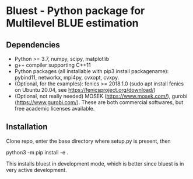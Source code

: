 Bluest - Python package for Multilevel BLUE estimation
==============================================

Dependencies
------------

- Python >= 3.7, numpy, scipy, matplotlib
- g++ compiler supporting C++11
- Python packages (all installable with pip3 install packagename): pybind11, networkx, mpi4py, cvxopt, cvxpy.
- (Optional, for the examples): fenics >= 2018.1.0 (sudo apt install fenics on Ubuntu 20.04, see https://fenicsproject.org/download/)
- (Optional, not really needed) MOSEK (https://www.mosek.com/), gurobi (https://www.gurobi.com/). These are both commercial softwares, but free academic licenses available.

Installation
-------------

Clone repo, enter the base directory where setup.py is present, then

python3 -m pip install -e .

This installs bluest in development mode, which is better since bluest is in very active development.
